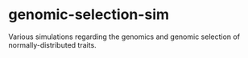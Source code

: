 # genomic-selection-sim

Various simulations regarding the genomics and genomic selection of normally-distributed traits.
